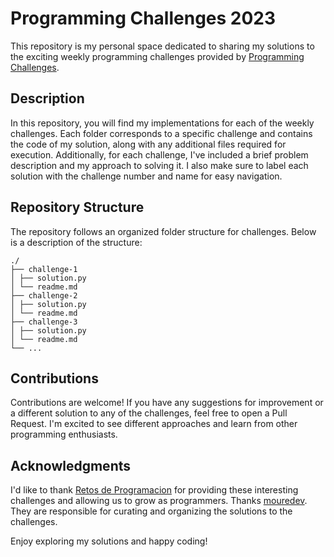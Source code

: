 # Programming Challenges 2023
This repository is my personal space dedicated to sharing my solutions to the exciting weekly programming challenges provided by [Programming Challenges](https://retosdeprogramacion.com/semanales2023).

## Description
In this repository, you will find my implementations for each of the weekly challenges. Each folder corresponds to a specific challenge and contains the code of my solution, along with any additional files required for execution.
Additionally, for each challenge, I've included a brief problem description and my approach to solving it. I also make sure to label each solution with the challenge number and name for easy navigation.

## Repository Structure
The repository follows an organized folder structure for challenges. Below is a description of the structure:
```
./
├── challenge-1
│ ├── solution.py
│ └── readme.md
├── challenge-2
│ ├── solution.py
│ └── readme.md
├── challenge-3
│ ├── solution.py
│ └── readme.md
└── ...
```


## Contributions
Contributions are welcome! If you have any suggestions for improvement or a different solution to any of the challenges, feel free to open a Pull Request. I'm excited to see different approaches and learn from other programming enthusiasts.

## Acknowledgments
I'd like to thank [Retos de Programacion](https://retosdeprogramacion.com/semanales2023) for providing these interesting challenges and allowing us to grow as programmers.
Thanks [mouredev](https://github.com/mouredev). They are responsible for curating and organizing the solutions to the challenges.

Enjoy exploring my solutions and happy coding!
